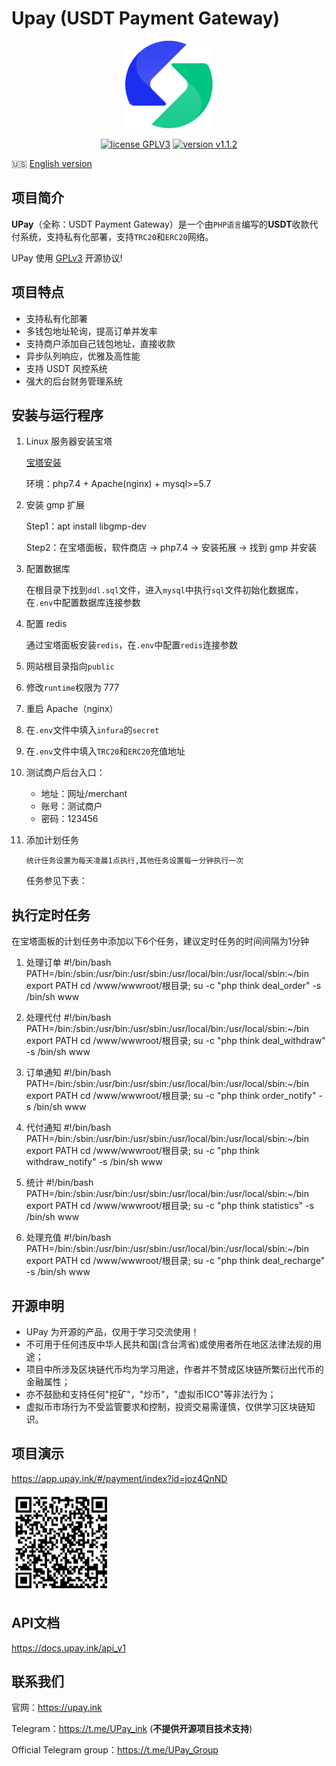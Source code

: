 # Upay (USDT Payment Gateway)

<p align="center">
<img src="https://raw.githubusercontent.com/UPay-USDT/USDT-Payment-Gateway/main/UPay-logo.png" witdh="140" height="140">
</p>
<p align="center">
<a href="https://www.gnu.org/licenses/gpl-3.0.html"><img src="https://img.shields.io/badge/license-GPLV3-blue" alt="license GPLV3"></a>
<a href="https://github.com/UPay-USDT/USDT-Payment-Gateway/releases/tag/v1.1.2"><img src="https://img.shields.io/badge/version-v1.1.2-green" alt="version v1.1.2"></a>
</p>

🇺🇸 [English version](https://github.com/UPay-USDT/USDT-Payment-Gateway/blob/main/README_en.md)

## 项目简介
**UPay**（全称：USDT Payment Gateway）是一个由<code>PHP语言</code>编写的**USDT**收款代付系统，支持私有化部署，支持<code>TRC20</code>和<code>ERC20</code>网络。

UPay 使用 [GPLv3](https://www.gnu.org/licenses/gpl-3.0.html) 开源协议!



## 项目特点

* 支持私有化部署
* 多钱包地址轮询，提高订单并发率
* 支持商户添加自己钱包地址，直接收款
* 异步队列响应，优雅及高性能
* 支持 USDT 风控系统
* 强大的后台财务管理系统



## 安装与运行程序
1. Linux 服务器安装宝塔

   [宝塔安装](https://www.bt.cn/new/download.html)

   环境：php7.4 + Apache(nginx) + mysql>=5.7

2. 安装 gmp 扩展

   Step1：apt install libgmp-dev

   Step2：在宝塔面板，软件商店 -> php7.4 -> 安装拓展 -> 找到 gmp 并安装

3. 配置数据库

   在根目录下找到<code>ddl.sql</code>文件，进入<code>mysql</code>中执行<code>sql</code>文件初始化数据库，在<code>.env</code>中配置数据库连接参数

4. 配置 redis

   通过宝塔面板安装<code>redis</code>，在<code>.env</code>中配置<code>redis</code>连接参数

5. 网站根目录指向<code>public</code>

6. 修改<code>runtime</code>权限为 777

7. 重启 Apache（nginx）

8. 在<code>.env</code>文件中填入<code>infura</code>的<code>secret</code>

9. 在`.env`文件中填入`TRC20`和`ERC20`充值地址

10. 测试商户后台入口：

    * 地址：网址/merchant
    * 账号：测试商户
    * 密码：123456 

12. 添加计划任务

    `统计任务设置为每天凌晨1点执行,其他任务设置每一分钟执行一次`

    任务参见下表：



## 执行定时任务

在宝塔面板的计划任务中添加以下6个任务，建议定时任务的时间间隔为1分钟

1. 处理订单
   #!/bin/bash
   PATH=/bin:/sbin:/usr/bin:/usr/sbin:/usr/local/bin:/usr/local/sbin:~/bin
   export PATH
   cd /www/wwwroot/根目录; su -c "php think deal_order" -s /bin/sh www

2. 处理代付
   #!/bin/bash
   PATH=/bin:/sbin:/usr/bin:/usr/sbin:/usr/local/bin:/usr/local/sbin:~/bin
   export PATH
   cd /www/wwwroot/根目录; su -c "php think deal_withdraw" -s /bin/sh www

3. 订单通知
   #!/bin/bash
   PATH=/bin:/sbin:/usr/bin:/usr/sbin:/usr/local/bin:/usr/local/sbin:~/bin
   export PATH
   cd /www/wwwroot/根目录; su -c "php think order_notify" -s /bin/sh www

4. 代付通知
   #!/bin/bash
   PATH=/bin:/sbin:/usr/bin:/usr/sbin:/usr/local/bin:/usr/local/sbin:~/bin
   export PATH
   cd /www/wwwroot/根目录; su -c "php think withdraw_notify" -s /bin/sh www

5. 统计
   #!/bin/bash
   PATH=/bin:/sbin:/usr/bin:/usr/sbin:/usr/local/bin:/usr/local/sbin:~/bin
   export PATH
   cd /www/wwwroot/根目录; su -c "php think statistics" -s /bin/sh www

6. 处理充值
   #!/bin/bash
   PATH=/bin:/sbin:/usr/bin:/usr/sbin:/usr/local/bin:/usr/local/sbin:~/bin
   export PATH
   cd /www/wwwroot/根目录; su -c "php think deal_recharge" -s /bin/sh www



## 开源申明

* UPay 为开源的产品，仅用于学习交流使用！
* 不可用于任何违反中华人民共和国(含台湾省)或使用者所在地区法律法规的用途；
* 项目中所涉及区块链代币均为学习用途，作者并不赞成区块链所繁衍出代币的金融属性；
* 亦不鼓励和支持任何"挖矿"，"炒币"，"虚拟币ICO"等非法行为；
* 虚拟币市场行为不受监管要求和控制，投资交易需谨慎，仅供学习区块链知识。



## 项目演示

https://app.upay.ink/#/payment/index?id=joz4QnND

<img src="https://raw.githubusercontent.com/UPay-USDT/USDT-Payment-Gateway/main/demo-qrcode.png?2" witdh="160" height="160">

## API文档
https://docs.upay.ink/api_v1


## 联系我们

官网：https://upay.ink

Telegram：https://t.me/UPay_ink  (**不提供开源项目技术支持**)

Official Telegram group：https://t.me/UPay_Group
